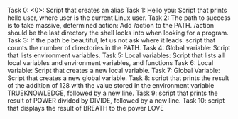 Task 0: <0>: Script that creates an alias
Task 1: Hello you: Script that prints hello user, where user is the current Linux user.
Task 2: The path to success is to take massive, determined action: Add /action to the PATH. /action should be the last directory the shell looks into when looking for a program.
Task 3: If the path be beautiful, let us not ask where it leads: script that counts the number of directories in the PATH.
Task 4: Global variable: Script that lists environment variables.
Task 5: Local variables: Script that lists all local variables and environment variables, and functions
Task 6: Local variable: Script that creates a new local variable.
Task 7: Global Variable: Script that creates a new global variable.
Task 8: script that prints the result of the addition of 128 with the value stored in the environment variable TRUEKNOWLEDGE, followed by a new line.
Task 9: script that prints the result of POWER divided by DIVIDE, followed by a new line.
Task 10: script that displays the result of BREATH to the power LOVE
